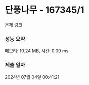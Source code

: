 # 단풍나무 - 167345/1 

[문제 링크](https://level.goorm.io/exam/167345/%EB%8B%A8%ED%92%8D%EB%82%98%EB%AC%B4/quiz/1) 

### 성능 요약

메모리: 10.24 MB, 시간: 0.09 ms

### 제출 일자

2024년 07월 04일 00:41:21

